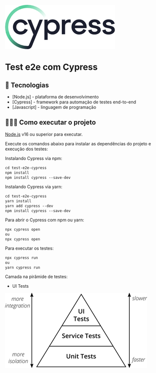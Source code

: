 
![](cypress.webp)
# Test e2e com Cypress

## 🚀 Tecnologias

- [Node.js] - plataforma de desenvolvimento
- [Cypress] - framework para automação de testes end-to-end
- [Javascript] - linguagem de programação

## 👨🏻‍💻 Como executar o projeto

[Node.js](https://nodejs.org/) v16 ou superior para executar.

Execute os comandos abaixo para instalar as dependências do projeto e execução dos testes:

Instalando Cypress via npm:
```
cd test-e2e-cypress
npm install
npm install cypress --save-dev
```

Instalando Cypress via yarn:
```
cd test-e2e-cypress
yarn install
yarn add cypress --dev
npm install cypress --save-dev
```

Para abrir o Cypress com npm ou yarn:
```
npx cypress open
ou
npx cypress open
```

Para executar os testes:
```
npx cypress run
ou
yarn cypress run
```

Camada na pirâmide de testes:

- UI Tests

![](layer_test.jpg)

```

